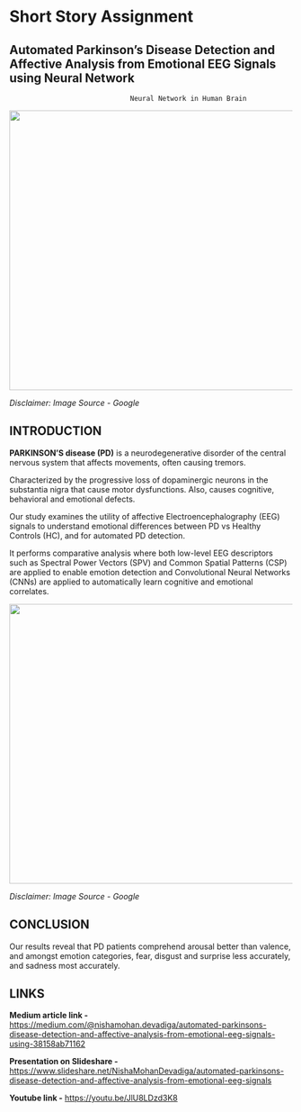 # Short Story Assignment
## Automated Parkinson’s Disease Detection and Affective Analysis from Emotional EEG Signals using Neural Network &nbsp;

                                  Neural Network in Human Brain
 
  <img src="https://media.giphy.com/media/9N2UvCx7wXLnG/giphy.gif" width="800" height="497">

*Disclaimer: Image Source - Google*

## INTRODUCTION
              
**PARKINSON’S disease (PD)** is a neurodegenerative disorder of the central nervous system that affects movements, often causing tremors. 

Characterized by the progressive loss of dopaminergic neurons in the substantia nigra that cause motor dysfunctions. Also, causes cognitive, behavioral and emotional defects.

Our study examines the utility of affective Electroencephalography (EEG) signals to understand emotional differences between PD vs Healthy Controls (HC), and for automated PD detection. 

It performs comparative analysis where both low-level EEG descriptors such as Spectral Power Vectors (SPV) and Common Spatial Patterns (CSP) are applied to enable emotion detection and Convolutional Neural Networks (CNNs) are applied to automatically learn cognitive and emotional correlates.

<img src="https://media.giphy.com/media/8ExdHaMMOeJUc/giphy.gif" width="800" height="497">  

*Disclaimer: Image Source - Google*

## CONCLUSION                                                           
        


Our results reveal that PD patients comprehend arousal better than valence, and amongst emotion categories, fear, disgust and surprise less accurately, and sadness most accurately. 

## LINKS                                                           


**Medium article link -** https://medium.com/@nishamohan.devadiga/automated-parkinsons-disease-detection-and-affective-analysis-from-emotional-eeg-signals-using-38158ab71162

**Presentation on Slideshare -** https://www.slideshare.net/NishaMohanDevadiga/automated-parkinsons-disease-detection-and-affective-analysis-from-emotional-eeg-signals

**Youtube link -** https://youtu.be/JlU8LDzd3K8
